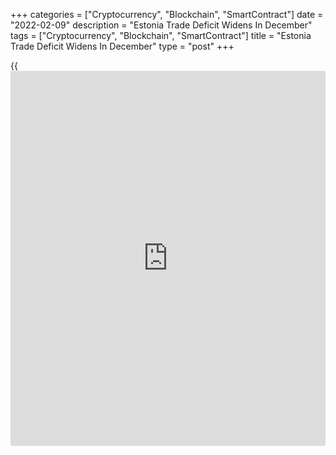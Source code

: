 +++
categories = ["Cryptocurrency", "Blockchain", "SmartContract"]
date = "2022-02-09"
description = "Estonia Trade Deficit Widens In December"
tags = ["Cryptocurrency", "Blockchain", "SmartContract"]
title = "Estonia Trade Deficit Widens In December"
type = "post"
+++

{{<iframe id="large-banner" src="https://www.bounty.group/#slide=8.0" width="100%" height="600" scrolling="no" style="border: 0px solid rgb(216, 221, 230); border-radius: 3px;">}}

Estonia's trade deficit widened in December from a year ago, figures
from Statistics Estonia showed on Wednesday.

The trade deficit rose to EUR 199 million in December from EUR 131
million in the same month last year. In November, the trade deficit was
EUR 138 million.

Exports increased 24.0 percent year-on-year in December, following a
31.0 percent rise in November.

Imports grew 27.0 percent yearly in December, after a 35.0 percent
increase in the previous month.

In 2021, the trade deficit increased by EUR 880 million to EUR 1.8
billion. Exports rose 28.0 percent and imports gained by 32.0 percent.

"2021 will be remembered as the year of rapid price increases which
significantly boosted trade turnover," Evelin Puura, leading analyst at
Statistics Estonia, said.

For comments and feedback [contact](https://www.playgroundfx.com/contact/): editorial@rtt[news](https://www.letsplayfx.com/blog/forex-news-website/).com

[Economic News][1]

 **What parts of the world are seeing the best (and worst) economic
performances lately? Click[here][2] to check out our [Econ Scorecard][2]
and find out! See up-to-the-moment [ranking](https://www.playgroundfx.com/blog/crypto-exchange-ranking/)s for the best and worst
performers in [GDP][3], [unemployment rate][4], [inflation][2] and much
more.**

   1. www.rtt[news](https://www.letsplayfx.com/blog/forex-news-website/).com/Content/EconomicNews.aspx
   2. www.rtt[news](https://www.letsplayfx.com/blog/forex-news-website/).com/economic-scorecard/world-rank/CPI/highest-performance.aspx
   3. www.rtt[news](https://www.letsplayfx.com/blog/forex-news-website/).com/economic-scorecard/world-rank/GDP/highest-performance.aspx
   4. www.rtt[news](https://www.letsplayfx.com/blog/forex-news-website/).com/economic-scorecard/world-rank/unemployment-rate/lowest-performance.aspx